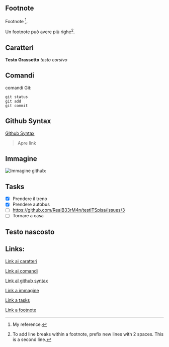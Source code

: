 ## Footnote

Footnote [^1].

Un footnote può avere più righe[^2].


[^1]: My reference.
[^2]: To add line breaks within a footnote, prefix new lines with 2 spaces.
  This is a second line.


## Caratteri

**Testo Grassetto**
*testo corsivo*


## Comandi
comandi Git:
```
git status
git add
git commit
```



## Github Syntax

[Github Syntax](https://docs.github.com/en/get-started/writing-on-github/getting-started-with-writing-and-formatting-on-github/basic-writing-and-formatting-syntax)
> Apre link


## Immagine
![Immagine github:](https://th.bing.com/th/id/OIP.yWNibBRepmC6fO7mZnicCgHaHa?w=180&h=180&c=7&r=0&o=5&pid=1.7)


## Tasks

- [x] Prendere il treno
- [x] Prendere autobus
- [ ] https://github.com/RealB33rM4n/testITSpisa/issues/3
- [ ] Tornare a casa

## Testo nascosto
<!-- testo nascosto -->


## **Links:**

[Link ai caratteri](#caratteri)


[Link ai comandi](#comandi)


[Link al github syntax](#github-syntax)


[Link a immagine](#immagine)


[Link a tasks](#tasks)


[Link a footnote](#footnote)

